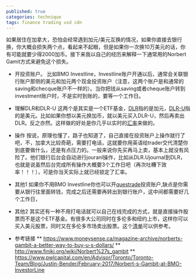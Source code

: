 ```yaml
---
published: true
categories: technique
tags: finance trading usd cdn
---
```

如果居住在加拿大，恐怕会经常遇到加元/美元互换的情况，如果你直接去银行换，你大概会损失两个点，看起来不起眼，但是如果你一次换10万美元的话，你有可能就要少得2000加币。接下来我以自己的经历来解释一下通常用的Norbert Gamit方式来避免这个损失。

* 开投资账户。
比如BMO Investline，Investline账户开通以后，通常会关联银行账户那侧的美元和加元两个现金投资账户（注意，这两个账户是和通常的saving和checque账户不一样的）。当你把钱从saving或者cheque账户转到investment账户时，不是实时到账的，要等一个工作日。

* 理解DLR和DLR-U
这两个是其实是一个ETF基金，[DLR](https://www.horizonsetfs.com/etf/DLR)指的是加元，[DLR-U](https://www.horizonsetfs.com/etf/DLR-U)指的是美元。比如如果你想以美元换加币，就以美元买入DLR-U，然后再卖出DLR。反之亦然。这样做的好处是你几乎以实时的[汇率](https://www.xe.com/currencyconverter/convert/?Amount=1&From=USD&To=CAD)来做的。

* 操作
按说，原理也懂了，路子也知道了，自己直接在投资账户上操作就行了吧，不，加拿大比较奇葩，需要打电话，这就要你用英语给trader交代清楚你到底要做什么，还是有点压力的。一般来说你先买再马上卖，基本上就没有风险了。他们银行后台会自动进行jouranl操作，比如从DLR.Ujournal到DLR，也就是说虽然后台完成所有操作大概要3个工作日吧（再次吐糟下效率！！！），可是你当天实际上就已经锁定了汇率。

* 其他1
如果你不用BMO Investline你也可以开[questrade](http://www.questrade.com/)投资账户,缺点是你需要从银行往里面转钱，完成之后还需要再转出到银行账户，这中间都需要好几个工作日，

* 其他2
其实还有一种不用打电话就可以自己在线完成的方式，就是直接操作股票而不是这个ETF基金。有很多大公司同时在多伦多和纽约上市，这样你可以买入美元股票，同时又在多伦多市场卖出股票。这个[清单](https://www.tmxmoney.com/en/research/interlisted.html)可以供参考。

* 参考链接
** https://www.moneysense.ca/magazine-archive/norberts-gambit-a-better-way-to-buy-u-s-dollars/
** http://www.finiki.org/wiki/Norbert%27s_gambit
** https://www.pwlcapital.com/en/Advisor/Toronto/Toronto-Team/Blog/Justin-Bender/February-2017/Norbert-s-Gambit-at-BMO-InvestorLine
